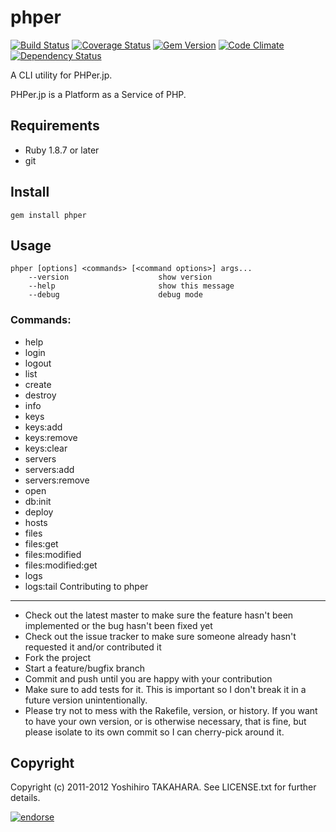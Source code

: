 phper
=====

[![Build Status](https://travis-ci.org/tumf/phper.png?branch=master)](https://travis-ci.org/tumf/phper)
[![Coverage Status](https://coveralls.io/repos/tumf/phper/badge.png?branch=master)](https://coveralls.io/r/tumf/phper?branch=master)
[![Gem Version](https://badge.fury.io/rb/phper.png)](http://badge.fury.io/rb/phper)
[![Code Climate](https://codeclimate.com/github/tumf/phper.png)](https://codeclimate.com/github/tumf/phper)
[![Dependency Status](https://gemnasium.com/tumf/phper.png)](https://gemnasium.com/tumf/phper)


A CLI utility for PHPer.jp.

PHPer.jp is a Platform as a Service of PHP.

Requirements
------------

* Ruby 1.8.7 or later
* git


Install
-------

`gem install phper`


Usage
-----

    phper [options] <commands> [<command options>] args...
        --version                    show version
        --help                       show this message
        --debug                      debug mode

### Commands:

* help
* login
* logout
* list
* create
* destroy
* info
* keys
* keys:add
* keys:remove
* keys:clear
* servers
* servers:add
* servers:remove
* open
* db:init
* deploy
* hosts
* files
* files:get
* files:modified
* files:modified:get
* logs
* logs:tail
Contributing to phper
---------------------

* Check out the latest master to make sure the feature hasn't been implemented or the bug hasn't been fixed yet
* Check out the issue tracker to make sure someone already hasn't requested it and/or contributed it
* Fork the project
* Start a feature/bugfix branch
* Commit and push until you are happy with your contribution
* Make sure to add tests for it. This is important so I don't break it in a future version unintentionally.
* Please try not to mess with the Rakefile, version, or history. If you want to have your own version, or is otherwise necessary, that is fine, but please isolate to its own commit so I can cherry-pick around it.

Copyright
---------

Copyright (c) 2011-2012 Yoshihiro TAKAHARA. See LICENSE.txt for further details.

[![endorse](http://api.coderwall.com/tumf/endorsecount.png)](http://coderwall.com/tumf)

